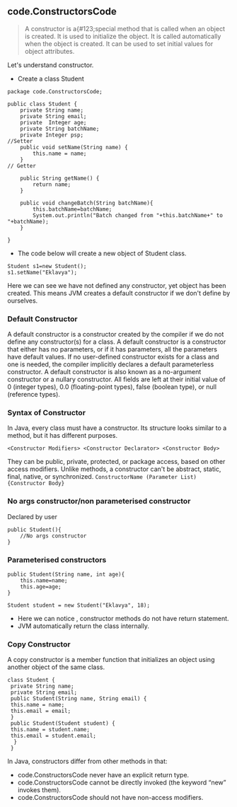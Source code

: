 ## code.ConstructorsCode
> A constructor is a&#123;#123;special method that is called when an object is created. It is used to initialize the object. It
is called automatically when the object is created. It can be used to set initial values for object attributes.

Let's understand constructor.

- Create a class Student
```
package code.ConstructorsCode;

public class Student {
    private String name;
    private String email;
    private  Integer age;
    private String batchName;
    private Integer psp;
//Setter
    public void setName(String name) {
        this.name = name;
    }
// Getter

    public String getName() {
        return name;
    }

    public void changeBatch(String batchName){
        this.batchName=batchName;
        System.out.println("Batch changed from "+this.batchName+" to "+batchName);
    }

}

```
- The code below will create a new object of Student class.
```
Student s1=new Student();
s1.setName("Eklavya");
```
Here we can see we have not defined any constructor, yet object has been created.
This means JVM creates a default constructor if we don't define by ourselves.

### Default Constructor
A default constructor is a constructor created by the compiler if we do not define any constructor(s) for a
class.
A default constructor is a constructor that either has no parameters, or if it has parameters, all the
parameters have default values. If no user-defined constructor exists for a class and one is needed, the
compiler implicitly declares a default parameterless constructor.
A default constructor is also known as a no-argument constructor or a nullary constructor. All fields are left
at their initial value of 0 (integer types), 0.0 (floating-point types), false (boolean type), or null (reference
types).
### Syntax of Constructor
In Java, every class must have a constructor. Its structure looks similar to a method, but it has different
purposes.
```
<Constructor Modifiers> <Constructor Declarator> <Constructor Body>
```
They can be public, private, protected, or package
access, based on other access modifiers. Unlike methods, a constructor can't be abstract, static, final,
native, or synchronized.
```ConstructorName (Parameter List){Constructor Body}```

### No args constructor/non parameterised constructor
Declared by user
```
public Student(){
    //No args constructor
}
```

### Parameterised constructors

```
public Student(String name, int age){
    this.name=name;
    this.age=age;
}

Student student = new Student("Eklavya", 18);
```
- Here we can notice , constructor methods do not have return statement.
- JVM automatically return the class  internally.

### Copy Constructor
A copy constructor is a member function that initializes an object using another object of the same class.
```
class Student {
 private String name;
 private String email;
 public Student(String name, String email) {
 this.name = name;
 this.email = email;
 }
 public Student(Student student) {
 this.name = student.name;
 this.email = student.email;
  }
 }

```
In Java, constructors differ from other methods in that:
- code.ConstructorsCode never have an explicit return type.
- code.ConstructorsCode cannot be directly invoked (the keyword “new” invokes them).
- code.ConstructorsCode should not have non-access modifiers.
